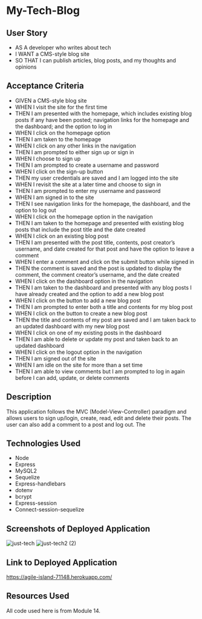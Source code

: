 # My-Tech-Blog

## User Story

* AS A developer who writes about tech
* I WANT a CMS-style blog site
* SO THAT I can publish articles, blog posts, and my thoughts and opinions

## Acceptance Criteria

* GIVEN a CMS-style blog site
* WHEN I visit the site for the first time
* THEN I am presented with the homepage, which includes existing blog posts if any have been posted; navigation links for the homepage and the dashboard; and the option to log in
* WHEN I click on the homepage option
* THEN I am taken to the homepage
* WHEN I click on any other links in the navigation
* THEN I am prompted to either sign up or sign in
* WHEN I choose to sign up
* THEN I am prompted to create a username and password
* WHEN I click on the sign-up button
* THEN my user credentials are saved and I am logged into the site
* WHEN I revisit the site at a later time and choose to sign in
* THEN I am prompted to enter my username and password
* WHEN I am signed in to the site
* THEN I see navigation links for the homepage, the dashboard, and the option to log out
* WHEN I click on the homepage option in the navigation
* THEN I am taken to the homepage and presented with existing blog posts that include the post title and the date created
* WHEN I click on an existing blog post
* THEN I am presented with the post title, contents, post creator’s username, and date created for that post and have the option to leave a comment
* WHEN I enter a comment and click on the submit button while signed in
* THEN the comment is saved and the post is updated to display the comment, the comment creator’s username, and the date created
* WHEN I click on the dashboard option in the navigation
* THEN I am taken to the dashboard and presented with any blog posts I have already created and the option to add a new blog post
* WHEN I click on the button to add a new blog post
* THEN I am prompted to enter both a title and contents for my blog post
* WHEN I click on the button to create a new blog post
* THEN the title and contents of my post are saved and I am taken back to an updated dashboard with my new blog post
* WHEN I click on one of my existing posts in the dashboard
* THEN I am able to delete or update my post and taken back to an updated dashboard
* WHEN I click on the logout option in the navigation
* THEN I am signed out of the site
* WHEN I am idle on the site for more than a set time
* THEN I am able to view comments but I am prompted to log in again before I can add, update, or delete comments

## Description

This application follows the MVC (Model-View-Controller) paradigm and allows users to sign up/login, create, read, edit and delete their posts. The user can also add a comment to a post and log out. The

## Technologies Used

- Node
- Express
- MySQL2
- Sequelize
- Express-handlebars
- dotenv
- bcrypt
- Express-session
- Connect-session-sequelize

## Screenshots of Deployed Application
![just-tech](https://user-images.githubusercontent.com/84213096/131571148-9b90facc-3b1d-4e67-b3c0-43b4c8ae3c99.jpg)
![just-tech2 (2)](https://user-images.githubusercontent.com/84213096/131571150-f5a386cf-8204-42d9-bf5d-f1e91daedc09.jpg)

## Link to Deployed Application
https://agile-island-71148.herokuapp.com/



## Resources Used

All code used here is from Module 14. 

